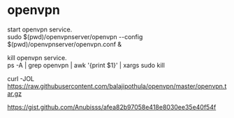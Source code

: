 # openvpn

start openvpn service.  
sudo $(pwd)/openvpnserver/openvpn --config $(pwd)/openvpnserver/openvpn.conf &  

kill  openvpn service.  
ps -A | grep openvpn | awk '{print $1}' | xargs sudo kill

curl -JOL https://raw.githubusercontent.com/balajipothula/openvpn/master/openvpn.tar.gz  

https://gist.github.com/Anubisss/afea82b97058e418e8030ee35e40f54f  
